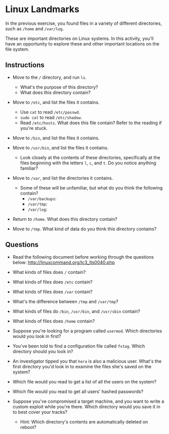 # Linux Landmarks

In the previous exercise, you found files in a variety of different directories, such as `/home` and `/var/log`.

These are important directories on Linux systems. In this activity, you'll have an opportunity to explore these and other important locations on the file system.

## Instructions

- Move to the `/` directory, and run `ls`.
  - What's the purpose of this directory?
  - What does this directory contain?

- Move to `/etc`, and list the files it contains.
  - Use `cat` to read `/etc/passwd`.
  - `sudo cat` to read `/etc/shadow`.
  - Read `/etc/hosts`. What does this file contain? Refer to the reading if you're stuck.

- Move to `/bin`, and list the files it contains.

- Move to `/usr/bin`, and list the files it contains.
  - Look closely at the contents of these directories, specifically at the files beginning with the letters `l`, `c`, and `t`. Do you notice anything familiar?

- Move to `/var`, and list the directories it contains.
  - Some of these will be unfamiliar, but what do you think the following contain?
    - `/var/backups`:
    - `/var/tmp`:
    - `/var/log`:

- Return to `/home`. What does this directory contain?

- Move to `/tmp`. What kind of data do you think this directory contains?

## Questions

- Read the following document before working through the questions below: <http://linuxcommand.org/lc3_lts0040.php>

- What kinds of files does `/` contain?

- What kinds of files does `/etc` contain?

- What kinds of files does `/var` contain?

- What's the difference between `/tmp` and `/var/tmp`?

- What kinds of files do `/bin`, `/usr/bin`, and `/usr/sbin` contain?

- What kinds of files does `/home` contain?

- Suppose you're looking for a program called `usermod`. Which directories would you look in first?

- You've been told to find a configuration file called `fstag`. Which directory should you look in?

- An investigator tipped you that `hera` is also a malicious user. What's the first directory you'd look in to examine the files she's saved on the system?

- Which file would you read to get a list of all the users on the system?

- Which file would you read to get all users' hashed passwords?

- Suppose you've compromised a target machine, and you want to write a custom exploit while you're there. Which directory would you save it in to best cover your tracks?
  - Hint: Which directory's contents are automatically deleted on reboot?
